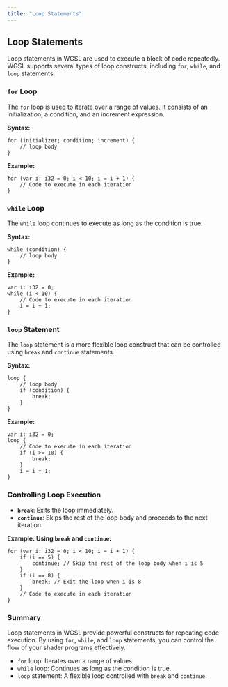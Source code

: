 ```yaml
---
title: "Loop Statements"
---
```


## Loop Statements

Loop statements in WGSL are used to execute a block of code repeatedly. WGSL supports several types of loop constructs, including `for`, `while`, and `loop` statements.

### `for` Loop

The `for` loop is used to iterate over a range of values. It consists of an initialization, a condition, and an increment expression.

**Syntax:**
```wgsl
for (initializer; condition; increment) {
    // loop body
}
```

**Example:**
```wgsl
for (var i: i32 = 0; i < 10; i = i + 1) {
    // Code to execute in each iteration
}
```

### `while` Loop

The `while` loop continues to execute as long as the condition is true.

**Syntax:**
```wgsl
while (condition) {
    // loop body
}
```

**Example:**
```wgsl
var i: i32 = 0;
while (i < 10) {
    // Code to execute in each iteration
    i = i + 1;
}
```

### `loop` Statement

The `loop` statement is a more flexible loop construct that can be controlled using `break` and `continue` statements.

**Syntax:**
```wgsl
loop {
    // loop body
    if (condition) {
        break;
    }
}
```

**Example:**
```wgsl
var i: i32 = 0;
loop {
    // Code to execute in each iteration
    if (i >= 10) {
        break;
    }
    i = i + 1;
}
```

### Controlling Loop Execution

- **`break`**: Exits the loop immediately.
- **`continue`**: Skips the rest of the loop body and proceeds to the next iteration.

**Example: Using `break` and `continue`:**
```wgsl
for (var i: i32 = 0; i < 10; i = i + 1) {
    if (i == 5) {
        continue; // Skip the rest of the loop body when i is 5
    }
    if (i == 8) {
        break; // Exit the loop when i is 8
    }
    // Code to execute in each iteration
}
```

### Summary

Loop statements in WGSL provide powerful constructs for repeating code execution. By using `for`, `while`, and `loop` statements, you can control the flow of your shader programs effectively.

* `for` loop: Iterates over a range of values.
* `while` loop: Continues as long as the condition is true.
* `loop` statement: A flexible loop controlled with `break` and `continue`.
